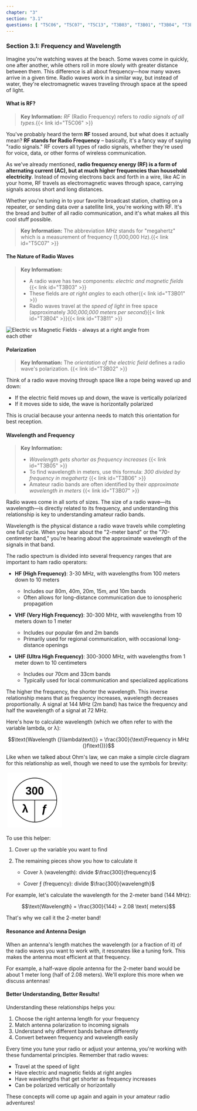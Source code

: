 ```yaml
---
chapter: "3"
section: "3.1"
questions: [ "T5C06", "T5C07", "T5C13", "T3B03", "T3B01", "T3B04", "T3B11", "T3B02", "T3B05", "T3B06", "T3B07"]
---
```


### Section 3.1: Frequency and Wavelength

Imagine you're watching waves at the beach. Some waves come in quickly, one after another, while others roll in more slowly with greater distance between them. This difference is all about frequency—how many waves arrive in a given time. Radio waves work in a similar way, but instead of water, they're electromagnetic waves traveling through space at the speed of light.

#### What is RF?

> **Key Information:** *RF* (Radio Frequency) refers to *radio signals of all types*.{{< link id="T5C06" >}}

You've probably heard the term **RF** tossed around, but what does it actually mean? **RF stands for Radio Frequency** – basically, it's a fancy way of saying "radio signals." RF covers all types of radio signals, whether they're used for voice, data, or other forms of wireless communication.  

As we've already mentioned, **radio frequency energy (RF) is a form of alternating current (AC), but at much higher frequencies than household electricity**. Instead of moving electrons back and forth in a wire, like AC in your home, RF travels as electromagnetic waves through space, carrying signals across short and long distances.  

Whether you're tuning in to your favorite broadcast station, chatting on a repeater, or sending data over a satellite link, you're working with RF. It's the bread and butter of all radio communication, and it's what makes all this cool stuff possible.  

> **Key Information:** The abbreviation *MHz* stands for "megahertz" which is a measurement of frequency (1,000,000 Hz).{{< link id="T5C07" >}}

#### The Nature of Radio Waves

> **Key Information:** 
> - A radio wave has two components: *electric and magnetic fields* {{< link id="T3B03" >}}
> - These fields are *at right angles* to each other{{< link id="T3B01" >}}
> - Radio waves travel at the *speed of light* in free space (approximately *300,000,000 meters per second*){{< link id="T3B04" >}}{{< link id="T3B11" >}}

<img src="../../../images/electromagnetic-3d.gif" alt="Electric vs Magnetic Fields - always at a right angle from each other"  style="max-width: 400px;">

#### Polarization

> **Key Information:** The *orientation of the electric field* defines a radio wave's polarization. {{< link id="T3B02" >}}

Think of a radio wave moving through space like a rope being waved up and down:
- If the electric field moves up and down, the wave is vertically polarized
- If it moves side to side, the wave is horizontally polarized

This is crucial because your antenna needs to match this orientation for best reception.

#### Wavelength and Frequency

> **Key Information:** 
> - *Wavelength gets shorter as frequency increases* {{< link id="T3B05" >}}
> - To find wavelength in meters, use this formula: *300 divided by frequency in megahertz* {{< link id="T3B06" >}}
> - Amateur radio bands are often identified by their *approximate wavelength in meters* {{< link id="T3B07" >}}

Radio waves come in all sorts of sizes. The size of a radio wave—its wavelength—is directly related to its frequency, and understanding this relationship is key to understanding amateur radio bands.

Wavelength is the physical distance a radio wave travels while completing one full cycle. When you hear about the "2-meter band" or the "70-centimeter band," you're hearing about the approximate wavelength of the signals in that band.

The radio spectrum is divided into several frequency ranges that are important to ham radio operators:

- **HF (High Frequency)**: 3-30 MHz, with wavelengths from 100 meters down to 10 meters
  - Includes our 80m, 40m, 20m, 15m, and 10m bands
  - Often allows for long-distance communication due to ionospheric propagation

- **VHF (Very High Frequency)**: 30-300 MHz, with wavelengths from 10 meters down to 1 meter
  - Includes our popular 6m and 2m bands
  - Primarily used for regional communication, with occasional long-distance openings

- **UHF (Ultra High Frequency)**: 300-3000 MHz, with wavelengths from 1 meter down to 10 centimeters
  - Includes our 70cm and 33cm bands
  - Typically used for local communication and specialized applications

The higher the frequency, the shorter the wavelength. This inverse relationship means that as frequency increases, wavelength decreases proportionally. A signal at 144 MHz (2m band) has twice the frequency and half the wavelength of a signal at 72 MHz.

Here's how to calculate wavelength (which we often refer to with the variable lambda, or λ):

$$\text{Wavelength (}\lambda\text{)} = \frac{300}{\text{Frequency in MHz (}f\text{)}}$$

Like when we talked about Ohm's law, we can make a simple circle diagram for this relationship as well, though we need to use the symbols for brevity:

<img src="../../../images/form-wavelength.svg" alt="Wavelength/Frequency formula Circle" style="width: 150px; margin: 3px;">

To use this helper:
1. Cover up the variable you want to find
2. The remaining pieces show you how to calculate it

   - Cover λ (wavelength): divide $\frac{300}{frequency}$

   - Cover ƒ (frequency): divide $\frac{300}{wavelength}$

For example, let's calculate the wavelength for the 2-meter band (144 MHz):

$$\text{Wavelength} = \frac{300}{144} = 2.08 \text{ meters}$$

That's why we call it the 2-meter band!

#### Resonance and Antenna Design

When an antenna's length matches the wavelength (or a fraction of it) of the radio waves you want to work with, it resonates like a tuning fork. This makes the antenna most efficient at that frequency. 

For example, a half-wave dipole antenna for the 2-meter band would be about 1 meter long (half of 2.08 meters). We'll explore this more when we discuss antennas!

#### Better Understanding, Better Results!

Understanding these relationships helps you:
1. Choose the right antenna length for your frequency
2. Match antenna polarization to incoming signals
3. Understand why different bands behave differently
4. Convert between frequency and wavelength easily

Every time you tune your radio or adjust your antenna, you're working with these fundamental principles. Remember that radio waves:
- Travel at the speed of light
- Have electric and magnetic fields at right angles
- Have wavelengths that get shorter as frequency increases
- Can be polarized vertically or horizontally

These concepts will come up again and again in your amateur radio adventures!
